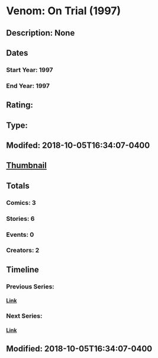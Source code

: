 # Venom: On Trial (1997)
## Description: None
## Dates
### Start Year: 1997
### End Year: 1997
## Rating: 
## Type: 
## Modifed: 2018-10-05T16:34:07-0400
## [Thumbnail](http://i.annihil.us/u/prod/marvel/i/mg/f/70/5bb7cab765b9c.jpg)
## Totals
### Comics: 3
### Stories: 6
### Events: 0
### Creators: 2
## Timeline
### Previous Series: 
#### [Link]()
### Next Series: 
#### [Link]()
## Modified: 2018-10-05T16:34:07-0400